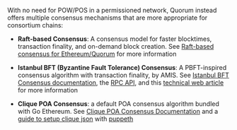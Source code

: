 
With no need for POW/POS in a permissioned network, Quorum instead offers multiple consensus mechanisms that are more appropriate for consortium chains:  


* __Raft-based Consensus__: A consensus model for faster blocktimes, transaction finality, and on-demand block creation.  See [Raft-based consensus for Ethereum/Quorum](../raft) for more information 


* __Istanbul BFT (Byzantine Fault Tolerance) Consensus__: A PBFT-inspired consensus algorithm with transaction finality, by AMIS.  See [Istanbul BFT Consensus documentation](https://github.com/ethereum/EIPs/issues/650), the [RPC API](../istanbul-rpc-api), and this [technical web article](https://medium.com/getamis/istanbul-bft-ibft-c2758b7fe6ff) for more information


* __Clique POA Consensus__: a default POA consensus algorithm bundled with Go Ethereum.  See [Clique POA Consensus Documentation](https://github.com/ethereum/EIPs/issues/225) and a [guide to setup clique json](https://hackernoon.com/hands-on-creating-your-own-local-private-geth-node-beginner-friendly-3d45902cc612) with [puppeth](https://blog.ethereum.org/2017/04/14/geth-1-6-puppeth-master/)
